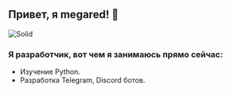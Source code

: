 ## Привет, я megared! 👋

![Solid](https://www34.img2go.com/dl/web7/download-file/ed82dd69-77bb-455d-9abc-f5251b23c079/python.png)

### Я разработчик, вот чем я занимаюсь прямо сейчас:

- Изучение Python.
- Разработка Telegram, Discord ботов.

